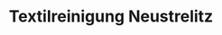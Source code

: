 ---
title: "Textilreinigung Neustrelitz"
url: /neustrelitz/textilreinigung-neustrelitz/
shop: Wäscherei
---